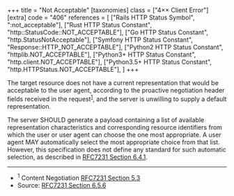 +++
title = "Not Acceptable"
[taxonomies]
class = ["4&times;&times; Client Error"]
[extra]
code = "406"
references = [
    ["Rails HTTP Status Symbol", ":not_acceptable"],
    ["Rust HTTP Status Constant", "http::StatusCode::NOT_ACCEPTABLE"],
    ["Go HTTP Status Constant", "http.StatusNotAcceptable"],
    ["Symfony HTTP Status Constant", "Response::HTTP_NOT_ACCEPTABLE"],
    ["Python2 HTTP Status Constant", "httplib.NOT_ACCEPTABLE"],
    ["Python3+ HTTP Status Constant", "http.client.NOT_ACCEPTABLE"],
    ["Python3.5+ HTTP Status Constant", "http.HTTPStatus.NOT_ACCEPTABLE"],
]
+++

The target resource does not have a current representation that would be acceptable to the user agent, according to the proactive negotiation header fields received in the request<sup>[1](#ref-1)</sup>, and the server is unwilling to supply a default representation.

The server SHOULD generate a payload containing a list of available representation characteristics and corresponding resource identifiers from which the user or user agent can choose the one most appropriate. A user agent MAY automatically select the most appropriate choice from that list. However, this specification does not define any standard for such automatic selection, as described in [RFC7231 Section 6.4.1][3].

---

* <span id="ref-1"><sup>1</sup> Content Negotiation
[RFC7231 Section 5.3][2]</span>
* Source: [RFC7231 Section 6.5.6][1]

[1]: <http://tools.ietf.org/html/rfc7231#section-6.5.6>
[2]: <http://tools.ietf.org/html/rfc7231#section-5.3>
[3]: <http://tools.ietf.org/html/rfc7231#section-6.4.1>
